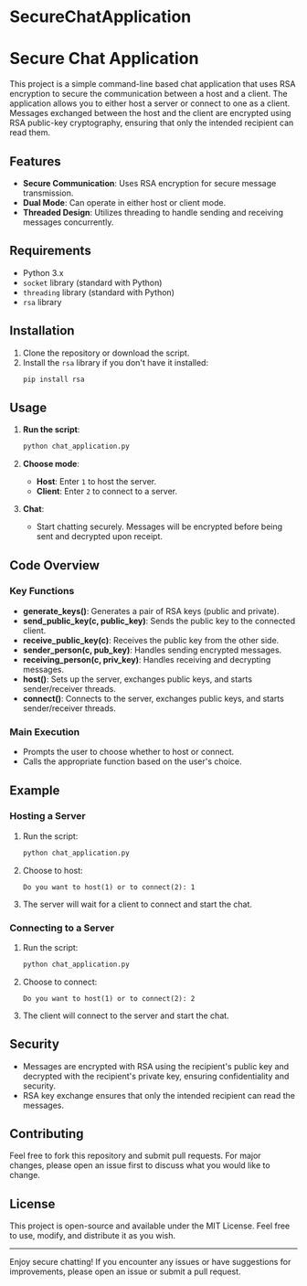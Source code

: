 # SecureChatApplication
# Secure Chat Application

This project is a simple command-line based chat application that uses RSA encryption to secure the communication between a host and a client. The application allows you to either host a server or connect to one as a client. Messages exchanged between the host and the client are encrypted using RSA public-key cryptography, ensuring that only the intended recipient can read them.

## Features

- **Secure Communication**: Uses RSA encryption for secure message transmission.
- **Dual Mode**: Can operate in either host or client mode.
- **Threaded Design**: Utilizes threading to handle sending and receiving messages concurrently.

## Requirements

- Python 3.x
- `socket` library (standard with Python)
- `threading` library (standard with Python)
- `rsa` library

## Installation

1. Clone the repository or download the script.
2. Install the `rsa` library if you don't have it installed:
    ```sh
    pip install rsa
    ```

## Usage

1. **Run the script**:
    ```sh
    python chat_application.py
    ```

2. **Choose mode**:
    - **Host**: Enter `1` to host the server.
    - **Client**: Enter `2` to connect to a server.

3. **Chat**:
    - Start chatting securely. Messages will be encrypted before being sent and decrypted upon receipt.

## Code Overview

### Key Functions

- **generate_keys()**: Generates a pair of RSA keys (public and private).
- **send_public_key(c, public_key)**: Sends the public key to the connected client.
- **receive_public_key(c)**: Receives the public key from the other side.
- **sender_person(c, pub_key)**: Handles sending encrypted messages.
- **receiving_person(c, priv_key)**: Handles receiving and decrypting messages.
- **host()**: Sets up the server, exchanges public keys, and starts sender/receiver threads.
- **connect()**: Connects to the server, exchanges public keys, and starts sender/receiver threads.

### Main Execution

- Prompts the user to choose whether to host or connect.
- Calls the appropriate function based on the user's choice.

## Example

### Hosting a Server

1. Run the script:
    ```sh
    python chat_application.py
    ```
2. Choose to host:
    ```plaintext
    Do you want to host(1) or to connect(2): 1
    ```
3. The server will wait for a client to connect and start the chat.

### Connecting to a Server

1. Run the script:
    ```sh
    python chat_application.py
    ```
2. Choose to connect:
    ```plaintext
    Do you want to host(1) or to connect(2): 2
    ```
3. The client will connect to the server and start the chat.

## Security

- Messages are encrypted with RSA using the recipient's public key and decrypted with the recipient's private key, ensuring confidentiality and security.
- RSA key exchange ensures that only the intended recipient can read the messages.

## Contributing

Feel free to fork this repository and submit pull requests. For major changes, please open an issue first to discuss what you would like to change.

## License

This project is open-source and available under the MIT License. Feel free to use, modify, and distribute it as you wish.

---

Enjoy secure chatting! If you encounter any issues or have suggestions for improvements, please open an issue or submit a pull request.
